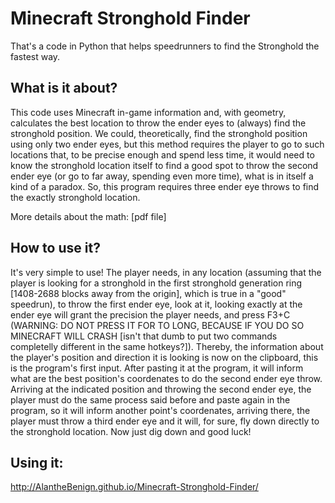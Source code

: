 # Minecraft Stronghold Finder
That's a code in Python that helps speedrunners to find the Stronghold the fastest way.

## What is it about?
This code uses Minecraft in-game information and, with geometry, calculates the best location to throw the ender eyes to (always) find the stronghold position. We could, theoretically, find the stronghold position using only two ender eyes, but this method requires the player to go to such locations that, to be precise enough and spend less time, it would need to know the stronghold location itself to find a good spot to throw the second ender eye (or go to far away, spending even more time), what is in itself a kind of a paradox. So, this program requires three ender eye throws to find the exactly stronghold location.

More details about the math:
[pdf file]

## How to use it?
It's very simple to use! The player needs, in any location (assuming that the player is looking for a stronghold in the first stronghold generation ring [1408-2688 blocks away from the origin], which is true in a "good" speedrun), to throw the first ender eye, look at it, looking exactly at the ender eye will grant the precision the player needs, and press F3+C (WARNING: DO NOT PRESS IT FOR TO LONG, BECAUSE IF YOU DO SO MINECRAFT WILL CRASH [isn't that dumb to put two commands completelly different in the same hotkeys?]). Thereby, the information about the player's position and direction it is looking is now on the clipboard, this is the program's first input. After pasting it at the program, it will inform what are the best position's coordenates to do the second ender eye throw. Arriving at the indicated position and throwing the second ender eye, the player must do the same process said before and paste again in the program, so it will inform another point's coordenates, arriving there, the player must throw a third ender eye and it will, for sure, fly down directly to the stronghold location. Now just dig down and good luck!

## Using it:
http://AlantheBenign.github.io/Minecraft-Stronghold-Finder/
